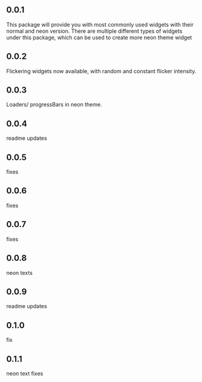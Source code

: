 ## 0.0.1

This package will provide you with most commonly used widgets with their normal and neon version.
There are multiple different types of widgets under this package, which can be used to create more neon theme widget

## 0.0.2

Flickering widgets now available, with random and constant flicker intensity.

## 0.0.3

Loaders/ progressBars in neon theme.

## 0.0.4

readme updates

## 0.0.5

fixes

## 0.0.6

fixes

## 0.0.7

fixes

## 0.0.8

neon texts

## 0.0.9

readme updates

## 0.1.0

fix

## 0.1.1

neon text fixes